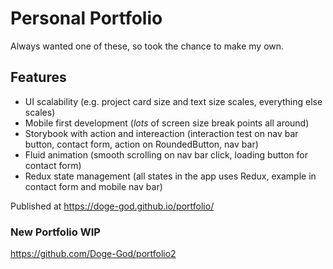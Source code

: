 # Personal Portfolio

Always wanted one of these, so took the chance to make my own.

## Features
- UI scalability (e.g. project card size and text size scales, everything else scales) 
- Mobile first development (*lots* of screen size break points all around)
- Storybook with action and intereaction (interaction test on nav bar button, contact form, action on RoundedButton, nav bar)
- Fluid animation (smooth scrolling on nav bar click, loading button for contact form)
- Redux state management (all states in the app uses Redux, example in contact form and mobile nav bar)

Published at https://doge-god.github.io/portfolio/

### New Portfolio WIP
https://github.com/Doge-God/portfolio2


